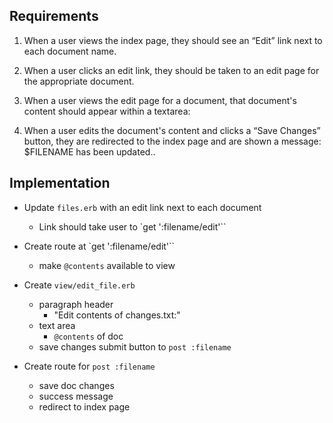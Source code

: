 ## Requirements

1. When a user views the index page, they should see an “Edit” link next to each document name.

2. When a user clicks an edit link, they should be taken to an edit page for the appropriate document.

3. When a user views the edit page for a document, that document's content should appear within a textarea:

4. When a user edits the document's content and clicks a “Save Changes” button, they are redirected to the index page and are shown a message: $FILENAME has been updated..

## Implementation

* Update `files.erb` with an edit link next to each document
  * Link should take user to `get ':filename/edit'``

* Create route at `get ':filename/edit'``
  * make `@contents` available to view

* Create `view/edit_file.erb`
    * paragraph header
      * "Edit contents of changes.txt:"
    * text area
      * `@contents` of doc
    * save changes submit button to `post :filename`

* Create route for `post :filename`
  * save doc changes
  * success message
  * redirect to index page
